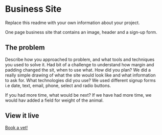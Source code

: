 # Business Site

Replace this readme with your own information about your project. 

One page business site that contains an image, header and a sign-up form.

## The problem

Describe how you approached to problem, and what tools and techniques you used to solve it. 
Had bit of a challenge to understand how margin and padding changed the sit, when to use what. 
How did you plan? We did a really simple drawing of what the site would look like and what information to ask for.  What technologies did you use? We used different signup forms i.e date, text, email, phone, select and radio buttons.

If you had more time, what would be next? If we have had more time, we would hav added a field for weight of the animal.

## View it live
[Book a vet!](https://chimerical-parfait-95f855.netlify.app)
